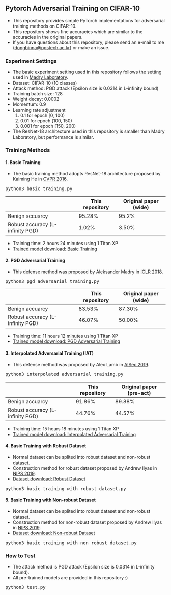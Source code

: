 ## Pytorch Adversarial Training on CIFAR-10

* This repository provides simple PyTorch implementations for adversarial training methods on CIFAR-10.
* This repository shows fine accuracies which are similar to the accuracies in the original papers.
* If you have questions about this repository, please send an e-mail to me (dongbinna@postech.ac.kr) or make an issue.

### Experiment Settings

* The basic experiment setting used in this repository follows the setting used in [Madry Laboratory](https://github.com/MadryLab/cifar10_challenge).
* Dataset: CIFAR-10 (10 classes)
* Attack method: PGD attack (Epsilon size is 0.0314 in L-infinity bound)
* Training batch size: 128
* Weight decay: 0.0002
* Momentum: 0.9
* Learning rate adjustment
  1) 0.1 for epoch [0, 100)
  2) 0.01 for epoch [100, 150)
  3) 0.001 for epoch [150, 200)
* The ResNet-18 architecture used in this repository is smaller than Madry Laboratory, but performance is similar.

### Training Methods

#### 1. Basic Training

* The basic training method adopts ResNet-18 architecture proposed by Kaiming He in [CVPR 2016](https://arxiv.org/pdf/1512.03385.pdf).
<pre>
python3 basic_training.py
</pre>
||This repository|Original paper (wide)|
|------|---|---|
|Benign accuarcy|95.28%|95.2%|
|Robust accuracy (L-infinity PGD)|1.02%|3.50%|
* Training time: 2 hours 24 minutes using 1 Titan XP
* [Trained model download: Basic Training](https://postechackr-my.sharepoint.com/:u:/g/personal/dongbinna_postech_ac_kr/EcpGMF03mR9Ko1MM-kMSmloB4ceabuYCvnHaGZPgLNMzrA?e=dMBBRA)

#### 2. PGD Adversarial Training

* This defense method was proposed by Aleksander Madry in [ICLR 2018](https://arxiv.org/pdf/1706.06083.pdf).
<pre>
python3 pgd_adversarial_training.py
</pre>
||This repository|Original paper (wide)|
|------|---|---|
|Benign accuarcy|83.53%|87.30%|
|Robust accuracy (L-infinity PGD)|46.07%|50.00%|
* Training time: 11 hours 12 minutes using 1 Titan XP
* [Trained model download: PGD Adversarial Training](https://postechackr-my.sharepoint.com/:u:/g/personal/dongbinna_postech_ac_kr/Efy7BpBGApRHi97u00A34t8BuNp_64Yswk5s_MPv2z15yA?e=RcL2iC)

#### 3. Interpolated Adversarial Training (IAT)

* This defense method was proposed by Alex Lamb in [AISec 2019](https://arxiv.org/pdf/1906.06784.pdf).
<pre>
python3 interpolated_adversarial_training.py
</pre>
||This repository|Original paper (pre-act)|
|------|---|---|
|Benign accuarcy|91.86%|89.88%|
|Robust accuracy (L-infinity PGD)|44.76%|44.57%|
* Training time: 15 hours 18 minutes using 1 Titan XP
* [Trained model download: Interpolated Adversarial Training](https://postechackr-my.sharepoint.com/:u:/g/personal/dongbinna_postech_ac_kr/EWP0H_Q21vZOvb6njchzHZkBshcdTxJXse17kNBk5H-qnA?e=ttYKts)

#### 4. Basic Training with Robust Dataset

* Normal dataset can be splited into robust dataset and non-robust dataset.
* Construction method for robust dataset proposed by Andrew Ilyas in [NIPS 2019](https://arxiv.org/pdf/1905.02175.pdf).
* [Dataset download: Robust Dataset](https://postechackr-my.sharepoint.com/:u:/g/personal/dongbinna_postech_ac_kr/ET9LWRoUc9ZCjU0-szWt55ABQepaeB64I8ZAruOlwNDQHg?e=FOmeb5)
<pre>
python3 basic_training_with_robust_dataset.py
</pre>

#### 5. Basic Training with Non-robust Dataset

* Normal dataset can be splited into robust dataset and non-robust dataset.
* Construction method for non-robust dataset proposed by Andrew Ilyas in [NIPS 2019](https://arxiv.org/pdf/1905.02175.pdf).
* [Dataset download: Non-robust Dataset](https://postechackr-my.sharepoint.com/:u:/g/personal/dongbinna_postech_ac_kr/EZ9_ujc-biRFvVsjKU6QSk0BsiPma8kBpZDwSM20ryYqfg?e=bhpMYg)
<pre>
python3 basic_training_with_non_robust_dataset.py
</pre>

### How to Test

* The attack method is PGD attack (Epsilon size is 0.0314 in L-infinity bound).
* All pre-trained models are provided in this repository :)
<pre>
python3 test.py
</pre>
